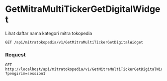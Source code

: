 # GetMitraMultiTickerGetDigitalWidget

Lihat daftar nama kategori mitra tokopedia

```
GET /api/mitratokopedia/v1/GetMitraMultiTickerGetDigitalWidget
```
### Request
```
GET http://localhost/api/mitratokopedia/v1/GetMitraMultiTickerGetDigitalWidget
?pengirim=session1
```